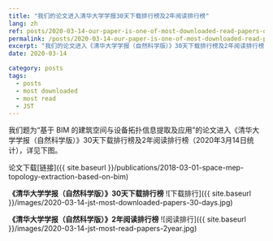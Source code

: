 ```yaml
---
title: "我们的论文进入清华大学学报30天下载排行榜及2年阅读排行榜"
lang: zh
ref: posts/2020-03-14-our-paper-is-one-of-most-downloaded-read-papers-of-jst
permalink: /posts/2020-03-14-our-paper-is-one-of-most-downloaded-read-papers-of-jst
excerpt: "我们的论文进入《清华大学学报（自然科学版）》30天下载排行榜及2年阅读排行榜"
date: 2020-03-14

category: posts
tags:
  - posts
  - most downloaded
  - most read
  - JST
---
```


我们题为“基于 BIM 的建筑空间与设备拓扑信息提取及应用”的论文进入《清华大学学报（自然科学版）》30天下载排行榜及2年阅读排行榜（2020年3月14日统计），详见下图。

论文下载[链接]({{ site.baseurl }}/publications/2018-03-01-space-mep-topology-extraction-based-on-bim)

**《清华大学学报（自然科学版）》30天下载排行榜**
![下载排行]({{ site.baseurl }}/images/2020-03-14-jst-most-downloaded-papers-30-days.jpg)

**《清华大学学报（自然科学版）》2年阅读排行榜**
![阅读排行]({{ site.baseurl }}/images/2020-03-14-jst-most-read-papers-2year.jpg)

